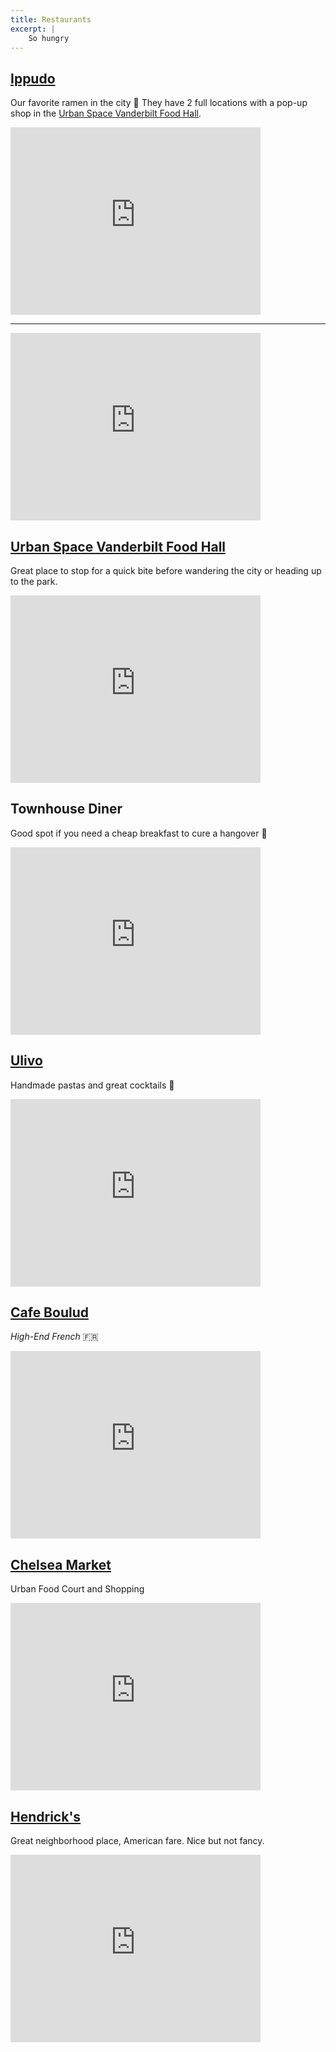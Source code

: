 ```yaml
---
title: Restaurants
excerpt: |
    So hungry
---
```


## [Ippudo](http://www.ippudony.com/)
Our favorite ramen in the city :ramen: They have 2 full locations with a pop-up shop in the [Urban Space Vanderbilt Food Hall](#urban-space-vanderbilt-food-hall).

<iframe src="https://www.google.com/maps/embed?pb=!1m18!1m12!1m3!1d48362.40918723419!2d-73.99265198576514!3d40.7477137270409!2m3!1f0!2f0!3f0!3m2!1i1024!2i768!4f13.1!3m3!1m2!1s0x0%3A0xb9d6395de6e0aff6!2sIppudo+NY!5e0!3m2!1sen!2sus!4v1512935324377" width="400" height="300" frameborder="0" style="border:0" allowfullscreen></iframe>

***

<iframe src="https://www.google.com/maps/embed?pb=!1m18!1m12!1m3!1d48362.40918723419!2d-73.99265198576514!3d40.7477137270409!2m3!1f0!2f0!3f0!3m2!1i1024!2i768!4f13.1!3m3!1m2!1s0x0%3A0x134867276342eb91!2sIppudo+Westside!5e0!3m2!1sen!2sus!4v1512935286794" width="400" height="300" frameborder="0" style="border:0" allowfullscreen></iframe>

## [Urban Space Vanderbilt Food Hall](https://www.urbanspacenyc.com/urbanspace-vanderbilt/)
Great place to stop for a quick bite before wandering the city or heading up to the park.

<iframe src="https://www.google.com/maps/embed?pb=!1m14!1m8!1m3!1d12089.382038745913!2d-73.9765246!3d40.7544249!3m2!1i1024!2i768!4f13.1!3m3!1m2!1s0x0%3A0x6470b9027ae3c4e4!2sUrbanspace+Vanderbilt!5e0!3m2!1sen!2sus!4v1512935466134" width="400" height="300" frameborder="0" style="border:0" allowfullscreen></iframe>

## Townhouse Diner
Good spot if you need a cheap breakfast to cure a hangover :fried_egg:

<iframe src="https://www.google.com/maps/embed?pb=!1m14!1m8!1m3!1d12090.733642112838!2d-73.9740353!3d40.7469913!3m2!1i1024!2i768!4f13.1!3m3!1m2!1s0x0%3A0xc575dc6f86875f74!2sTownhouse+Diner!5e0!3m2!1sen!2sus!4v1512935620682" width="400" height="300" frameborder="0" style="border:0" allowfullscreen></iframe>

## [Ulivo](https://ulivonyc.com)
Handmade pastas and great cocktails :spaghetti:

<iframe src="https://www.google.com/maps/embed?pb=!1m18!1m12!1m3!1d3022.783695533086!2d-73.9901849850289!3d40.74478487932823!2m3!1f0!2f0!3f0!3m2!1i1024!2i768!4f13.1!3m3!1m2!1s0x89c259a61300129f%3A0xf7226e569257b17a!2sUlivo!5e0!3m2!1sen!2sus!4v1512935735019" width="400" height="300" frameborder="0" style="border:0" allowfullscreen></iframe>

## [Cafe Boulud](https://www.cafeboulud.com/nyc/)
_High-End French_ :fr:

<iframe src="https://www.google.com/maps/embed?pb=!1m18!1m12!1m3!1d48365.63750051374!2d-74.0229643533711!3d40.74327445791729!2m3!1f0!2f0!3f0!3m2!1i1024!2i768!4f13.1!3m3!1m2!1s0x89c258948b31c009%3A0x891cc59fc39d4a75!2sCafe+Boulud!5e0!3m2!1sen!2sus!4v1512935937796" width="400" height="300" frameborder="0" style="border:0" allowfullscreen></iframe>

## [Chelsea Market](https://www.chelseamarket.com)
Urban Food Court and Shopping

<iframe src="https://www.google.com/maps/embed?pb=!1m18!1m12!1m3!1d3022.902513439954!2d-74.0072804850289!3d40.742170579328665!2m3!1f0!2f0!3f0!3m2!1i1024!2i768!4f13.1!3m3!1m2!1s0x89c259bf144c69c3%3A0x7e61762e972dc0a2!2sChelsea+Market!5e0!3m2!1sen!2sus!4v1512935963063" width="400" height="300" frameborder="0" style="border:0" allowfullscreen></iframe>

## [Hendrick's](www.hendriksnyc.com)
Great neighborhood place, American fare. Nice but not fancy.

<iframe src="https://www.google.com/maps/embed?pb=!1m18!1m12!1m3!1d24183.220596053296!2d-74.02260141873319!3d40.74216923566819!2m3!1f0!2f0!3f0!3m2!1i1024!2i768!4f13.1!3m3!1m2!1s0x0%3A0x675cabeec9400340!2sHendriks!5e0!3m2!1sen!2sus!4v1512936013273" width="400" height="300" frameborder="0" style="border:0" allowfullscreen></iframe>
